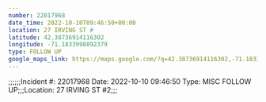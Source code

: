 ```yaml
---
number: 22017968
date_time: 2022-10-10T09:46:50+00:00
location: 27 IRVING ST #
latitude: 42.38736914116302
longitude: -71.1833998892379
type: FOLLOW UP
google_maps_link: https://maps.google.com/?q=42.38736914116302,-71.1833998892379
---
```


;;;;;;Incident #: 22017968  Date: 2022-10-10 09:46:50   Type: MISC FOLLOW UP;;;Location: 27 IRVING ST #2;;;
